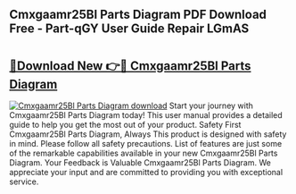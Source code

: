 ## Cmxgaamr25Bl Parts Diagram PDF Download Free - Part-qGY User Guide Repair LGmAS

# <h2><a href="http://dfhklfr.blite.top/?on=Cmxgaamr25Bl+Parts+Diagram">🔗Download New 👉🔴 Cmxgaamr25Bl Parts Diagram</a></h2>

[![Cmxgaamr25Bl Parts Diagram download](https://i.imgur.com/lujVjoI.png)](http://dfhklfr.blite.top/?on=Cmxgaamr25Bl+Parts+Diagram)
Start your journey with Cmxgaamr25Bl Parts Diagram today! This user manual provides a detailed guide to help you get the most out of your product. Safety First Cmxgaamr25Bl Parts Diagram, Always This product is designed with safety in mind. Please follow all safety precautions. List of features are just some of the remarkable capabilities available in your new Cmxgaamr25Bl Parts Diagram. Your Feedback is Valuable Cmxgaamr25Bl Parts Diagram. We appreciate your input and are committed to providing you with exceptional service.
